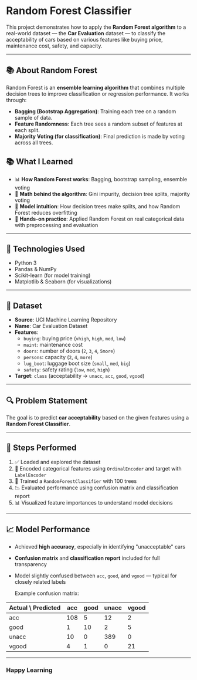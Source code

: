 # Random Forest Classifier

This project demonstrates how to apply the **Random Forest algorithm** to a real-world dataset — the **Car Evaluation** dataset — to classify the acceptability of cars based on various features like buying price, maintenance cost, safety, and capacity.

---

## 📚 About Random Forest

Random Forest is an **ensemble learning algorithm** that combines multiple decision trees to improve classification or regression performance. It works through:

- **Bagging (Bootstrap Aggregation)**: Training each tree on a random sample of data.
- **Feature Randomness**: Each tree sees a random subset of features at each split.
- **Majority Voting (for classification)**: Final prediction is made by voting across all trees.

## 📚 What I Learned

- 📊 **How Random Forest works**: Bagging, bootstrap sampling, ensemble voting
- 🧮 **Math behind the algorithm**: Gini impurity, decision tree splits, majority voting
- 🧠 **Model intuition**: How decision trees make splits, and how Random Forest reduces overfitting
- 🧪 **Hands-on practice**: Applied Random Forest on real categorical data with preprocessing and evaluation

---

## 🔧 Technologies Used

- Python 3
- Pandas & NumPy
- Scikit-learn (for model training)
- Matplotlib & Seaborn (for visualizations)

---

## 📁 Dataset

- **Source**: UCI Machine Learning Repository  
- **Name**: Car Evaluation Dataset  
- **Features**:
  - `buying`: buying price (`vhigh`, `high`, `med`, `low`)
  - `maint`: maintenance cost
  - `doors`: number of doors (`2`, `3`, `4`, `5more`)
  - `persons`: capacity (`2`, `4`, `more`)
  - `lug_boot`: luggage boot size (`small`, `med`, `big`)
  - `safety`: safety rating (`low`, `med`, `high`)
- **Target**: `class` (acceptability → `unacc`, `acc`, `good`, `vgood`)

---

## 🔍 Problem Statement

The goal is to predict **car acceptability** based on the given features using a **Random Forest Classifier**.

---

## 🧪 Steps Performed

1. ✅ Loaded and explored the dataset
2. 🔄 Encoded categorical features using `OrdinalEncoder` and target with `LabelEncoder`
3. 🧠 Trained a `RandomForestClassifier` with 100 trees
4. 📉 Evaluated performance using confusion matrix and classification report
5. 📊 Visualized feature importances to understand model decisions

---

## 📈 Model Performance

- Achieved **high accuracy**, especially in identifying "unacceptable" cars
- **Confusion matrix** and **classification report** included for full transparency
- Model slightly confused between `acc`, `good`, and `vgood` — typical for closely related labels

  Example confusion matrix:

| Actual \ Predicted | acc | good | unacc | vgood |
|--------------------|-----|------|--------|--------|
| acc                | 108 | 5    | 12     | 2      |
| good               | 1   | 10   | 2      | 5      |
| unacc              | 10  | 0    | 389    | 0      |
| vgood              | 4   | 1    | 0      | 21     |


---
### Happy Learning
